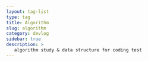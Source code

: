 ```yaml
---
layout: tag-list
type: tag
title: Algorithm
slug: algorithm
category: devlog
sidebar: true
description: >
   algorithm study & data structure for coding test
---
```

